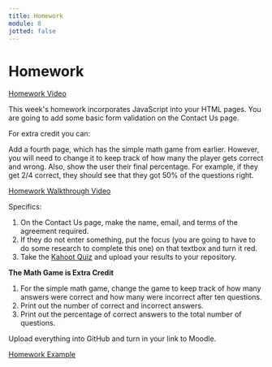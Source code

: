 ```yaml
---
title: Homework
module: 8
jotted: false
---
```


# Homework

<p><a href="//www.youtube.com/embed/EkuQIRWkybQ" data-lity>Homework Video</a></p>

This week's homework incorporates JavaScript into your HTML pages. You are going to add some basic form validation on the Contact Us page. 

For extra credit you can: 

Add a fourth page, which has the simple math game from earlier. However, you will need to change it to keep track of how many the player gets correct and wrong. Also, show the user their final percentage. For example, if they get 2/4 correct, they should see that they got 50% of the questions right.

<p><a href="//www.youtube.com/embed/lOsqNPcmf38" data-lity>Homework Walkthrough Video</a></p>

Specifics:

1. On the Contact Us page, make the name, email, and terms of the agreement required.
2. If they do not enter something, put the focus (you are going to have to do some research to complete this one) on that textbox and turn it red.
3. Take the <a href="https://kahoot.it/challenge/07371310?challenge-id=84387498-97d5-4d82-ae4e-eabb1c94cf58_1677778379096" target="_blank">Kahoot Quiz</a> and upload your results to your repository.

**The Math Game is Extra Credit**

1. For the simple math game, change the game to keep track of how many answers were correct and how many were incorrect after ten questions.
2. Print out the number of correct and incorrect answers.
3. Print out the percentage of correct answers to the total number of questions.



Upload everything into GitHub and turn in your link to Moodle.

<a href="https://github.com/Montana-Media-Arts/120_CreativeCoding1-Fall2022-Samples/tree/main/Homework%208" target="_blank">Homework Example</a>
